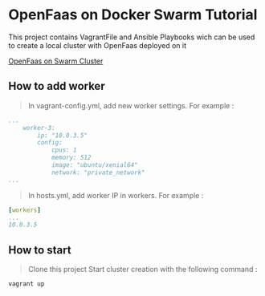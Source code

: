 # OpenFaas on Docker Swarm Tutorial
This project contains VagrantFile and Ansible Playbooks wich can be used to create a local cluster with OpenFaas deployed on it

[OpenFaas on Swarm Cluster](https://blog.ineat-conseil.fr/2019/01/serverless-sur-raspberry-pi-avec-docker-swarm-et-openfaas-partie-1-installation-dopenfaas/)

## How to add worker

> In vagrant-config.yml, add new worker settings. For example :

```yaml
...
    worker-3:
        ip: "10.0.3.5"
        config: 
            cpus: 1
            memory: 512
            image: "ubuntu/xenial64"
            network: "private_network"
...
```

> In hosts.yml, add worker IP in workers. For example :
```yaml
[workers]
...
10.0.3.5
```

## How to start

> Clone this project
> Start cluster creation with the following command :

```shell
vagrant up
```